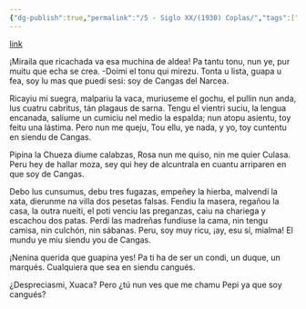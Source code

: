 ```yaml
---
{"dg-publish":true,"permalink":"/5 - Siglo XX/(1930) Coplas/","tags":["#Siglo_20","occidental","Cangas_del_Narcea","a1930","escrito","periódico","El_Cuntapeiru","canción"]}
---
```


[link](https://hemeroteca.gijon.es/detalle.html?info=https://fondos.gijon.es//fotoweb/archives/5000-Hemeroteca/Hemeroteca/LaManiega/193001/LMN193001011.pdf.info)

¡Miraila que ricachada
va esa muchina de aldea!
Pa tantu tonu, nun ye,
pur muitu que echa se crea.
-Doimi el tonu qui mirezu.
Tonta u lista, guapa u fea,
soy lu mas que puedi sesi:
soy de Cangas del Narcea.

Ricayiu mi suegra,
malpariu la vaca,
muriuseme el gochu,
el pullin nun anda,
lus cuatru cabritus,
tán plagaus de sarna.
Tengu el vientri suciu,
la lengua encanada,
saliume un cumiciu
nel medio la espalda;
nun atopu asientu,
toy feitu una lástima.
Pero nun me queju,
Tou ellu, ye nada,
y yo, toy cuntentu
en siendu de Cangas.

Pipina la Chueza
diume calabzas,
Rosa nun me quiso,
nin me quier Culasa.
Peru hey de hallar moza,
sey qui hey de alcuntrala
en cuantu arriparen
en que soy de Cangas.

Debo lus cunsumus,
debu tres fugazas,
empeñey la hierba,
malvendí la xata,
dierunme na villa
dos pesetas falsas.
Fendiu la masera,
regañou la casa,
la outra nueiti, el poti
venciu las preganzas,
caiu na chariega
y escachou dos patas.
Perdí las madreñas
fundiuse la cama,
nin tengu camisa,
nin culchón, nin sábanas.
Peru, soy muy ricu,
¡ay, esu sí, mialma!
El mundu ye miu
siendu you de Cangas.

¡Nenina querida
que guapina yes!
Pa ti ha de ser un condi,
un duque, un marqués.
Cualquiera que sea
en siendu cangués.

¿Despreciasmi, Xuaca?
Pero ¿tú nun ves
que me chamu Pepi
ya que soy cangués?